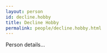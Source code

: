 ```yaml
---
layout: person
id: decline.hobby
title: Decline Hobby
permalink: people/decline.hobby.html
---
```


Person details...